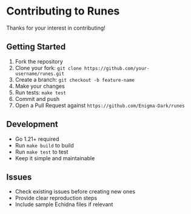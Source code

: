 # Contributing to Runes

Thanks for your interest in contributing!

## Getting Started

1. Fork the repository
2. Clone your fork: `git clone https://github.com/your-username/runes.git`
3. Create a branch: `git checkout -b feature-name`
4. Make your changes
5. Run tests: `make test`
6. Commit and push
7. Open a Pull Request against `https://github.com/Enigma-Dark/runes`

## Development

- Go 1.21+ required
- Run `make build` to build
- Run `make test` to test
- Keep it simple and maintainable

## Issues

- Check existing issues before creating new ones
- Provide clear reproduction steps
- Include sample Echidna files if relevant 